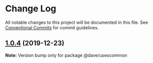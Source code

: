 # Change Log

All notable changes to this project will be documented in this file.
See [Conventional Commits](https://conventionalcommits.org) for commit guidelines.

## [1.0.4](https://github.com/daveaftershok/lernatest/compare/@dave/usescommon@1.0.3...@dave/usescommon@1.0.4) (2019-12-23)

**Note:** Version bump only for package @dave/usescommon
